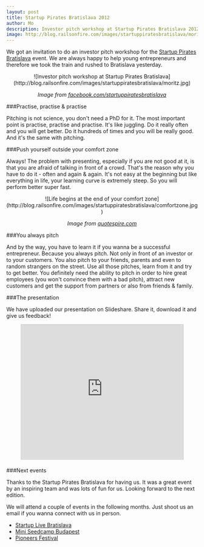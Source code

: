 ```yaml
---
layout: post
title: Startup Pirates Bratislava 2012
author: Mo
description: Investor pitch workshop at Startup Pirates Bratislava 2012
image: http://blog.railsonfire.com/images/startuppiratesbratislava/moritz.jpg
---
```


We got an invitation to do an investor pitch workshop for the
<a href="http://bratislava.startuppirates.org" target="_blank">Startup Pirates Bratislava</a> event. We are always
happy to help young entrepreneurs and therefore we took the train and rushed to Bratislava
yesterday.

<center>![Investor pitch workshop at Startup Pirates Bratislava](http://blog.railsonfire.com/images/startuppiratesbratislava/moritz.jpg)

<i>Image from <a href="http://facebook.com/startuppiratesbratislava" target="_blank">facebook.com/startuppiratesbratislava</a></i></center>

###Practise, practise & practise

Pitching is not science, you don't need a PhD for it. The most important point is practise, practise and practise.
It's like juggling. Do it really often and you will get better. Do it hundreds of times and you will be really good.
And it's the same with pitching.

###Push yourself outside your comfort zone

Always! The problem with presenting, especially if you are not good at it, is that you are afraid of talking
in front of a crowd. That's the reason why you have to do it - often and again & again. It's not easy at the
beginning but like everything in life, your learning curve is extremely steep. So you will perform better super fast.

<center>![Life begins at the end of your comfort zone](http://blog.railsonfire.com/images/startuppiratesbratislava/comfortzone.jpg)

<i>Image from <a href="http://quotespire.com" target="_blank">quotespire.com</a></i></center>

###You always pitch

And by the way, you have to learn it if you wanna be a successful entrepreneur. Because you always pitch. Not only in front of an investor or
to your customers. You also pitch to your friends, parents and even to random strangers on the street. Use all those pitches, learn from it
and try to get better. You definitely need the ability to pitch in order to hire great employees (you won't convince them with a bad pitch),
attract new customers and get the support from partners or also from friends & family.

###The presentation

We have uploaded our presentation on Slideshare. Share it, download it and give us feedback!

<center><iframe src="http://www.slideshare.net/slideshow/embed_code/13981031" width="427" height="356" frameborder="0" marginwidth="0" marginheight="0" scrolling="no" style="border:1px solid #CCC;border-width:1px 1px 0;margin-bottom:5px" allowfullscreen> </iframe></center>

###Next events

Thanks to the Startup Pirates Bratislava for having us. It was a great event by an inspiring team and was lots of fun for us. Looking forward
to the next edition.

We will attend a couple of events in the following months. Just shoot us an email if you wanna connect with us in person.

* <a href="http://www.startuplive.in/bratislava" target="_blank">Startup Live Bratislava</a>
* <a href="http://www.seedcamp.com/events/seedcamp-budapest-3rd-week-october-apply-now" target="_blank">Mini Seedcamp Budapest</a>
* <a href="http://www.pioneersfestival.com" target="_blank">Pioneers Festival</a>
